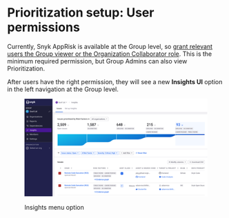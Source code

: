 # Prioritization setup: User permissions

Currently, Snyk AppRisk is available at the Group level, so [grant relevant users the Group viewer or the Organization Collaborator role](../../../../snyk-admin/manage-permissions-and-roles/user-role-management.md#manage-roles). This is the minimum required permission, but Group Admins can also view Prioritization.

After users have the right permission, they will see a new **Insights UI** option in the left navigation at the Group level.

<div align="left">

<figure><img src="../../../../.gitbook/assets/loaded-package1.png" alt="Insights menu option"><figcaption><p>Insights menu option</p></figcaption></figure>

</div>
